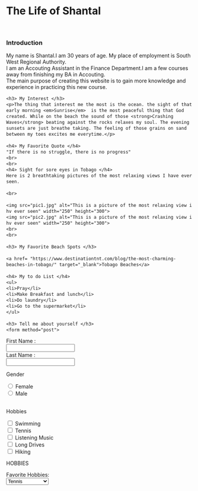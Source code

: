 <!DOCTYPE html> <lang><!--this is our DTD ( Shantal Life Story ).  --></lang>

<html>


<head>

<title> Life of Shantal </title>
<meta charset="utf-8">		
</head>

<body>
	<h1> The Life of Shantal</h1>
	<br>
	<h3> Introduction </h3>
	My name is Shantal.I am 30 years of age. My place of employment is South West Regional Authority.
	<br>I am an Accouting Assistant in the Finance Department.I am a few courses away from finishing my BA in Accouting.
	<br>The main purpose of creating this website is to gain more knowledge and experience in practicing this new course. 
	
	<h3> My Interest </h3>
	<p>The thing that interest me the most is the ocean. the sight of that early morning <em>Sunrise</em>  is the most peaceful thing that God created. While on the beach the sound of those <strong>Crashing Waves</strong> beating against the rocks relaxes my soul. The evening sunsets are just breathe taking. The feeling of those grains on sand between my toes excites me everytime.</p>  
	
	<h4> My Favorite Quote </h4>
	"If there is no struggle, there is no progress"
	<br>
	<br>
	<h4> Sight for sore eyes in Tobago </h4>
	Here is 2 breathtaking pictures of the most relaxing views I have ever seen.
	
	<br>
	
	<img src="pic1.jpg" alt="This is a picture of the most relaxing view i hv ever seen" width="250" height="300">
	<img src="pic2.jpg" alt="This is a picture of the most relaxing view i hv ever seen" width="250" height="300">
	<br>
	<br>
	
	<h3> My Favorite Beach Spots </h3>
	
	<a href= "https://www.destinationtnt.com/blog/the-most-charming-beaches-in-tobago/" target="_blank">Tobago Beaches</a>
	
	<h4> My to do List </h4>
	<ul>
	<li>Pray</li>
	<li>Make Breakfast and lunch</li>
	<li>Do laundry</li>
	<li>Go to the supermarket</li>
	</ul>
	
	<h3> Tell me about yourself </h3>
	<form method="post">
<label for="fname"> First Name : </label><br>
<input type="text" name="fname" > <br>
<label for="lname"> Last Name : </label><br>
<input type="text" id="lname" name="lname">
<br>
<p>Gender</p>
<input Type="radio" id="html" name="fav_language" value="HTML">
<label for="html"> Female</label> <br>
<input Type="radio" id="css" name="fav_language" value="css">
<label for="html"> Male</label> <br>
<br>	

<p>Hobbies</p>
<input Type="checkbox" id="hobbies" name="hobbies" value="swimming">
<label for="swimming"> Swimming</label> <br>
<input Type="checkbox" id="hobbies" name="hobbies" value="swimming">
<label for="swimming"> Tennis</label> <br>
<input Type="checkbox" id="hobbies" name="hobbies" value="swimming">
<label for="swimming"> Listening Music</label> <br>
<input Type="checkbox" id="hobbies" name="hobbies" value="swimming">
<label for="swimming"> Long Drives</label> <br>
<input Type="checkbox" id="hobbies" name="hobbies" value="swimming">
<label for="swimming"> Hiking</label> <br>

<p> HOBBIES</p>
<label 	for="Hobbies"> Favorite Hobbies: </label> <br>
<select id="hobbies" name="hobbies">
<option value="tennis"> Tennis</option>
<option value="Listening music"> Listening Music</option>
<option value="Long Drives">Long Drives</option>
<option value="Hiking">Hiking</option>
</select>

	
</body>


</html>
